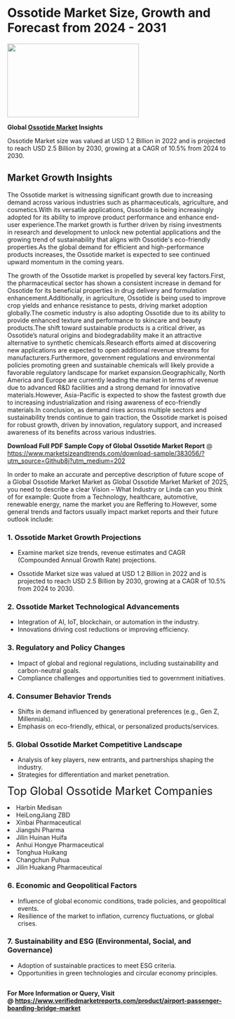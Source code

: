 <H1>Ossotide Market Size, Growth and Forecast from 2024 - 2031</H1><img class="aligncenter size-medium wp-image-584254" src="https://thirdeyenews.in/wp-content/uploads/2024/09/Global-Market-Research-300x168.jpeg" alt="" width="300" height="168" /><p><strong>Global&nbsp;<a href="https://www.marketsizeandtrends.com/download-sample/383056/?utm_source=Github8j?utm_medium=202">Ossotide Market</a> Insights</strong></p><p>Ossotide Market size was valued at USD 1.2 Billion in 2022 and is projected to reach USD 2.5 Billion by 2030, growing at a CAGR of 10.5% from 2024 to 2030.</p><p><h2>Market Growth Insights</h2> <p>The Ossotide market is witnessing significant growth due to increasing demand across various industries such as pharmaceuticals, agriculture, and cosmetics.With its versatile applications, Ossotide is being increasingly adopted for its ability to improve product performance and enhance end-user experience.The market growth is further driven by rising investments in research and development to unlock new potential applications and the growing trend of sustainability that aligns with Ossotide's eco-friendly properties.As the global demand for efficient and high-performance products increases, the Ossotide market is expected to see continued upward momentum in the coming years.</p> <p>The growth of the Ossotide market is propelled by several key factors.First, the pharmaceutical sector has shown a consistent increase in demand for Ossotide for its beneficial properties in drug delivery and formulation enhancement.Additionally, in agriculture, Ossotide is being used to improve crop yields and enhance resistance to pests, driving market adoption globally.The cosmetic industry is also adopting Ossotide due to its ability to provide enhanced texture and performance to skincare and beauty products.The shift toward sustainable products is a critical driver, as Ossotide’s natural origins and biodegradability make it an attractive alternative to synthetic chemicals.Research efforts aimed at discovering new applications are expected to open additional revenue streams for manufacturers.Furthermore, government regulations and environmental policies promoting green and sustainable chemicals will likely provide a favorable regulatory landscape for market expansion.Geographically, North America and Europe are currently leading the market in terms of revenue due to advanced R&D facilities and a strong demand for innovative materials.However, Asia-Pacific is expected to show the fastest growth due to increasing industrialization and rising awareness of eco-friendly materials.In conclusion, as demand rises across multiple sectors and sustainability trends continue to gain traction, the Ossotide market is poised for robust growth, driven by innovation, regulatory support, and increased awareness of its benefits across various industries.</p> <p><span class=""><strong>Download Full PDF Sample Copy of Global Ossotide Market Report</strong> @ <a href="https://www.marketsizeandtrends.com/download-sample/383056/?utm_source=Github8j?utm_medium=202" target="_blank">https://www.marketsizeandtrends.com/download-sample/383056/?utm_source=Github8j?utm_medium=202</a></span></p><p>In order to make an accurate and perceptive description of future scope of a Global&nbsp;Ossotide Market Market as Global&nbsp;Ossotide Market Market of 2025, you need to describe a clear Vision &ndash; What Industry or Linda can you think of for example: Quote from a Technology, healthcare, automotive, renewable energy, name the market you are Reffering to.However, some general trends and factors usually impact market reports and their future outlook include:</p><h3>1.&nbsp;<strong>Ossotide Market Growth Projections</strong></h3><ul><li>Examine market size trends, revenue estimates and CAGR (Compounded Annual Growth Rate) projections.</li><li><p>Ossotide Market size was valued at USD 1.2 Billion in 2022 and is projected to reach USD 2.5 Billion by 2030, growing at a CAGR of 10.5% from 2024 to 2030.</p></li></ul><h3>2.&nbsp;<strong>Ossotide Market Technological Advancements</strong></h3><ul><li>Integration of AI, IoT, blockchain, or automation in the industry.</li><li>Innovations driving cost reductions or improving efficiency.</li></ul><h3>3.&nbsp;<strong>Regulatory and Policy Changes</strong></h3><ul><li>Impact of global and regional regulations, including sustainability and carbon-neutral goals.</li><li>Compliance challenges and opportunities tied to government initiatives.</li></ul><h3>4.&nbsp;<strong>Consumer Behavior Trends</strong></h3><ul><li>Shifts in demand influenced by generational preferences (e.g., Gen Z, Millennials).</li><li>Emphasis on eco-friendly, ethical, or personalized products/services.</li></ul><h3>5.&nbsp;<strong>Global Ossotide Market Competitive Landscape</strong></h3><ul><li>Analysis of key players, new entrants, and partnerships shaping the industry.</li><li>Strategies for differentiation and market penetration.</li></ul><p data-pm-slice="1 1 []"><span style="color: inherit; font-family: inherit; font-size: 25px;">Top Global Ossotide Market Companies</span></p><div class="" data-test-id=""><p><li>Harbin Medisan</li><li> HeiLongJiang ZBD</li><li> Xinbai Pharmaceutical</li><li> Jiangshi Pharma</li><li> Jilin Huinan Huifa</li><li> Anhui Hongye Pharmaceutical</li><li> Tonghua Huikang</li><li> Changchun Puhua</li><li> Jilin Huakang Pharmaceutical</li></p></div><h3>6.&nbsp;<strong>Economic and Geopolitical Factors</strong></h3><ul><li>Influence of global economic conditions, trade policies, and geopolitical events.</li><li>Resilience of the market to inflation, currency fluctuations, or global crises.</li></ul><h3>7.&nbsp;<strong>Sustainability and ESG (Environmental, Social, and Governance)</strong></h3><ul><li>Adoption of sustainable practices to meet ESG criteria.</li><li>Opportunities in green technologies and circular economy principles.</li></ul><h2><strong style="font-size: 14px;">For More Information or Query, Visit @&nbsp;</strong><a style="background-color: #ffffff; font-size: 14px;" href="https://www.marketsizeandtrends.com/report/ossotide-market/" target="_blank">https://www.verifiedmarketreports.com/product/airport-passenger-boarding-bridge-market</a></h2>